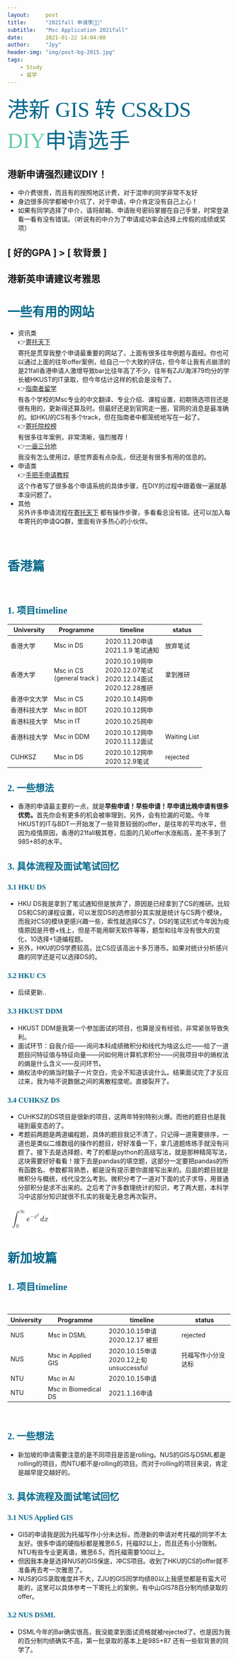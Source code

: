 ```yaml
---
layout:     post
title:      "2021fall 申请季🙌🏻"
subtitle:   "Msc Application 2021fall"
date:       2021-01-22 14:04:00
author:     "Jpy"
header-img: "img/post-bg-2015.jpg"
tags:
    - Study
    - 留学
---
```


<font color="#00688B" size=12 face="黑体">港新 GIS 转 CS&DS <font color="#66CDAA">DIY</font>申请选手🙌🏻</font>


## <strong>港新申请强烈建议DIY！</strong>
- 中介费很贵，而且有的按照地区计费，对于混申的同学非常不友好
- 身边很多同学都被中介坑了，对于申请，中介肯定没有自己上心！
- 如果有同学选择了中介，请将邮箱、申请账号密码掌握在自己手里，时常登录看一看有没有错误。（听说有的中介为了申请成功率会选择上传假的成绩或奖项）  
## <strong>[ 好的GPA ] > [ 软背景 ]</strong>  
## <strong>港新英申请建议考雅思</strong>
# <font color="#00688B" > 一些有用的网站</font>
- 资讯类  
  👉[寄托天下](http://bbs.gter.net/)  
  寄托是贯穿我整个申请最重要的网站了，上面有很多往年例题与面经。你也可以通过上面的往年offer案例，给自己一个大致的评估，但今年让我有点崩溃的是21fall香港申请人激增导致bar比往年高了不少。往年有ZJU海洋79均分的学长被HKUST的IT录取，但今年估计这样的机会是没有了。  
👉[指南者留学](http://www.compassedu.hk/)  
有各个学校的Msc专业的中文翻译、专业介绍、课程设置，初期筛选项目还是很有用的，更新得还算及时。但最好还是到官网走一圈，官网的消息是最准确的。如HKU的CS有多个track，但在指南者中都笼统地写在一起了。  
👉[寄托院校榜](https://schools.gter.net/search)   
有很多往年案例，非常清晰，强烈推荐！  
 👉[一亩三分地](https://www.1point3acres.com/)  
 我没有怎么使用过，感觉界面有点杂乱，但还是有很多有用的信息的。  
- 申请类  
  👉[手把手申请教程](https://zhuanlan.zhihu.com/p/86549599)  
  这个作者写了很多各个申请系统的具体步骤，在DIY的过程中跟着做一遍就基本没问题了。
- 其他  
另外许多申请流程在[寄托天下](http://bbs.gter.net/) 都有操作步骤，多看看总没有错。还可以加入每年寄托的申请QQ群，里面有许多热心的小伙伴。


<br>  

# <font color="#00688B" face="Microsoft Yahei Light">香港篇🛫</font>

<br>

## <font color="#00688B" face="Microsoft Yahei Light">1. 项目timeline</font>

| University      | Programme |timeline|status|
| ----------- | ----------- |------|------|
| 香港大学      | Msc in DS       | 2020.11.20申请<br>2021.1.9 笔试通知|放弃笔试
| 香港大学   | Msc in CS <br> (general track )       |2020.10.19网申<br>2020.12.07笔试<br>2020.12.14面试<br>2020.12.28推研|拿到推研
|香港中文大学| Msc in CS|2020.10.14网申 |
|香港科技大学|Msc in BDT|2020.10.12网申|
|香港科技大学|Msc in IT|2020.10.25网申|
|香港科技大学|Msc in DDM|2020.10.12网申<br>2020.11.12面试|Waiting List
|CUHKSZ|Msc in DS|2020.10.12网申<br>2020.12.9笔试|rejected

## <font color="#00688B" face="Microsoft Yahei Light">2. 一些想法🤯</font>

- 香港的申请最主要的一点，就是<strong>早些申请！早些申请！早申请比晚申请有很多优势。</strong>首先你会有更多的机会被审理到，另外，会有捡漏的可能。今年HKUST的IT与BDT一开始发了一些背景较弱的offer，是往年的平均水平，但因为疫情原因，香港的21fall极其卷，后面的几轮offer水涨船高，差不多到了985+85的水平。

## <font color="#00688B" face="Microsoft Yahei Light">3. 具体流程及面试笔试回忆</font>

### <font color="#00688B" face="Microsoft Yahei Light">3.1 HKU DS</font>
- HKU DS我是拿到了笔试通知但是放弃了，原因是已经拿到了CS的推研。比较DS和CS的课程设置，可以发现DS的选修部分其实就是统计与CS两个模块，而我对CS的模块更感兴趣一些，索性就选择CS了。DS的笔试形式今年因为疫情原因是开卷+线上，但是不能用聊天软件等等，题型和往年没有很大的变化，10选择+1道编程题。  
- 另外，HKU的DS学费较高，比CS应该高出十多万港币。如果对统计分析感兴趣的同学还是可以选择DS的。
  

### <font color="#00688B" face="Microsoft Yahei Light">3.2 HKU CS</font>  
- 后续更新..


### <font color="#00688B" face="Microsoft Yahei Light">3.3 HKUST DDM</font>
- HKUST DDM是我第一个参加面试的项目，也算是没有经验，非常紧张导致失利。
- 面试环节：自我介绍——询问本科成绩微积分和线代为啥这么烂——给了一道题目问特征值与特征向量——问如何用计算机求积分——问我项目中的熵权法的熵是什么含义——反问环节。
- 熵权法中的熵当时脑子一片空白，完全不知道该说什么。结果面试完了才反应过来，我为啥不说数据之间的离散程度呢。直接裂开了。  
  

### <font color="#00688B" face="Microsoft Yahei Light">3.4 CUHKSZ DS</font>
- CUHKSZ的DS项目是很新的项目，这两年特别特别火爆。而他的题目也是我碰到最变态的了。
- 考题前两题是两道编程题，具体的题目我记不清了，只记得一道需要排序，一道也是类似二维数组的操作的题目，好好准备一下，拿几道题练练手就没有问题了。接下去是选择题，考了的都是python的高级写法，就是那种精简写法，这块需要好好看看！接下去是pandas的填空题，这部分一定要把pandas的所有函数名、参数都背熟悉，都是没有提示要你直接写出来的。后面的题目就是微积分与概统，线代没怎么考到。微积分考了一道对下面的式子求导，用普通分部积分是求不出来的。之后考了许多数理统计的知识，考了两大题，本科学习中这部分知识就很不扎实的我毫无悬念再次裂开。  




<div style="align: center">
<img src="../img/math1.jpg" align="center">
</div>



# <font color="#00688B" face="Microsoft Yahei Light">新加坡篇</font>  

## <font color="#00688B" face="Microsoft Yahei Light">1. 项目timeline</font>

<br>


| University      | Programme |timeline|status|
| ----------- | ----------- |------|------|
| NUS      | Msc in DSML       | 2020.10.15申请<br>2020.12.17 被拒| rejected
|NUS|Msc in Applied GIS|2020.10.15申请<br>2020.12上旬 unsuccessful| 托福写作小分没达标|    
|NTU|Msc in AI | 2020.10.15申请|   
|NTU|Msc in Biomedical DS|2021.1.16申请|


<br>

## <font color="#00688B" face="Microsoft Yahei Light">2. 一些想法🤯</font>
- 新加坡的申请需要注意的是不同项目是否是rolling。NUS的GIS与DSML都是rolling的项目，而NTU都不是rolling的项目。而对于rolling的项目来说，肯定是越早提交越好的。


## <font color="#00688B" face="Microsoft Yahei Light">3. 具体流程及面试笔试回忆</font>
### <font color="#00688B" face="Microsoft Yahei Light">3.1 NUS Applied GIS</font>
- GIS的申请我是因为托福写作小分未达标，而港新的申请对考托福的同学不太友好。很多申请的硬指标都是雅思6.5，托福92以上，而且还有小分限制。NTU有些专业更离谱，雅思6.5，而托福需要100以上。
- 但因我本身是选择NUS的GIS保底，冲CS项目。收到了HKU的CS的offer就不准备再去考一次雅思了。
- NUS的GIS录取难度并不大，ZJU的GIS同学均绩80以上我感觉都是有蛮大可能的，这里可以具体参考一下寄托上的案例，有中山GIS78百分制均绩录取的offer。  

### <font color="#00688B" face="Microsoft Yahei Light">3.2 NUS DSML</font>
- DSML今年的Bar确实很高，我没能拿到面试资格就被rejected了。也是因为我的百分制均绩确实不高，第一批录取的基本上是985+87 还有一些软背景的同学了。